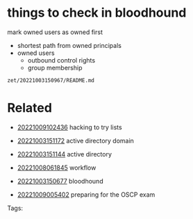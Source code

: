 # things to check in bloodhound
mark owned users as owned first
- shortest path from owned principals
- owned users
  - outbound control rights
  - group membership

` zet/20221003150967/README.md `

# Related

- [20221009102436](/zet/20221009102436/README.md) hacking to try lists

- [20221003151172](/zet/20221003151172/README.md) active directory domain

- [20221003151144](/zet/20221003151144/README.md) active directory 

- [20221008061845](/zet/20221008061845/README.md) workflow

- [20221003150677](/zet/20221003150677/README.md) bloodhound

- [20221009005402](/zet/20221009005402/README.md) preparing for the OSCP exam

Tags:

    
